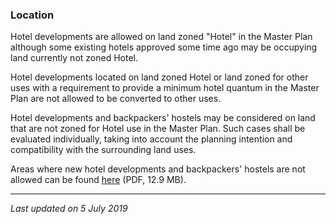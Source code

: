 ### Location

Hotel developments are allowed on land zoned "Hotel" in the Master Plan
although some existing hotels approved some time ago may be occupying
land currently not zoned Hotel.

Hotel developments located on land zoned Hotel or land zoned for other
uses with a requirement to provide a minimum hotel quantum in the Master
Plan are not allowed to be converted to other uses.

Hotel developments and backpackers' hostels may be considered on land
that are not zoned for Hotel use in the Master Plan. Such cases shall be
evaluated individually, taking into account the planning intention and
compatibility with the surrounding land uses.

Areas where new hotel developments and backpackers' hostels are not
allowed can be found <a
href="https://www.ura.gov.sg/-/media/Corporate/Guidelines/Development-control/Circulars/2018/Jun/dc18-04/dc18-04-AppA.pdf"
target="_blank">here</a> (PDF, 12.9 MB).

------------------------------------------------------------------------

*Last updated on 5 July 2019*
